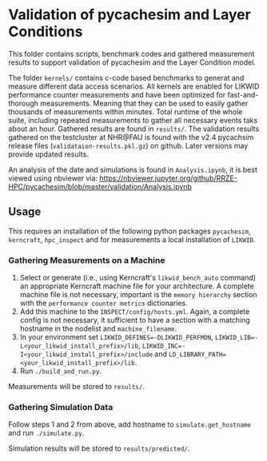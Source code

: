 # Validation of pycachesim and Layer Conditions

This folder contains scripts, benchmark codes and gathered measurement results to support validation of pycachesim and the Layer Condition model.

The folder `kernels/` contains c-code based benchmarks to generat and measure different data access scenarios. All kernels are enabled for LIKWID performance counter measurements and have been optimized for fast-and-thorough measurements. Meaning that they can be used to easily gather thousands of measurements within minutes. Total runtime of the whole suite, including repeated measurements to gather all necessary events taks about an hour. Gathered results are found in `results/`. The validation results gathered on the testcluster at NHR@FAU is found with the v2.4 pycachsim release files (`validataion-results.pkl.gz`) on github. Later versions may provide updated results.

An analysis of the date and simulations is found in `Analysis.ipynb`, it is best viewed using nbviewer via: https://nbviewer.jupyter.org/github/RRZE-HPC/pycachesim/blob/master/validation/Analysis.ipynb

## Usage
This requires an installation of the following python packages `pycachesim`, `kerncraft`, `hpc_inspect` and for measurements a local installation of `LIKWID`.

### Gathering Measurements on a Machine
1. Select or generate (i.e., using Kerncraft's `likwid_bench_auto` command) an appropriate Kerncraft machine file for your architecture. A complete machine file is not necessary, important is the `memory hierarchy` section with the `performance counter metrics` dictionaries.
2. Add this machine to the `INSPECT/config/hosts.yml`. Again, a complete config is not necessary, it sufficient to have a section with a matching hostname in the nodelist and `machine_filename`.
3. In your environment set `LIKWID_DEFINES=-DLIKWID_PERFMON`, `LIKWID_LIB=-L<your_likwid_install_prefix>/lib`, `LIKWID_INC=-I<your_likwid_install_prefix>/include` and `LD_LIBRARY_PATH=<your_likwid_install_prefix>/lib`.
4. Run `./build_and_run.py`.

Measurements will be stored to `results/`.

### Gathering Simulation Data
Follow steps 1 and 2 from above, add hostname to `simulate.get_hostname` and run `./simulate.py`.

Simulation results will be stored to `results/predicted/`.
